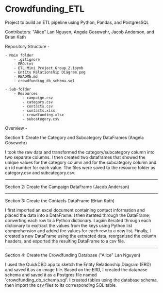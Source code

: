 # Crowdfunding_ETL

Project to build an ETL pipeline using Python, Pandas, and PostgresSQL

Contributors: "Alice" Lan Nguyen, Angela Gosewehr, Jacob Anderson, and Brian Kath

Repository Structure -

    - Main folder
    	- .gitignore
    	- ERD.txt
    	- ETL_Mini_Project_Group_2.ipynb
    	- Entity Relationship Diagram.png
    	- README.md
    	- crowdfunding_db_schema.sql

    - Sub-folder
    	- Resources
    		- campaign.csv
    		- category.csv
    		- contacts.csv
    		- contacts.xlsx
    		- crowdfunding.xlsx
    		- subcategory.csv

Overview -

Section 1: Create the Category and Subcategory DataFrames (Angela Gosewehr)

I took the raw data and transformed the category/subcategory column into two separate columns. I then created two dataframes that showed the unique values for the category column and for the subcategory column and an id number for each value. The files were saved to the resource folder as category.csv and subcategory.csv.

---

Section 2: Create the Campaign DataFrame (Jacob Anderson)

---

Section 3: Create the Contacts DataFrame (Brian Kath)

I first imported an excel document containing contact information and placed the data into a DataFrame. I then iterated through the DataFrame; converting each row to a Python dictionary. I again iterated through each dictionary to exctract the values from the keys using Python list comprehension and added the values for each row to a new list. Finally, I created a new DataFrame using the extracted data, reorganized the column headers, and exported the resulting DataFrame to a csv file.

---

Section 4: Create the Crowdfunding Database ("Alice" Lan Nguyen)

I used the QuickDBD app to sketch the Entity Relationship Diagram (ERD) and saved it as an image file. Based on the ERD, I created the database schema and saved it as a Postgres file named 'crowdfunding_db_schema.sql'. I created tables using the database schema, then import the csv files to its corresponding SQL table.
